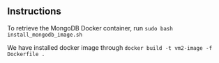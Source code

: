 ## Instructions

To retrieve the MongoDB Docker container, run `sudo bash install_mongodb_image.sh`

We have installed docker image through `docker build -t vm2-image -f Dockerfile .`
